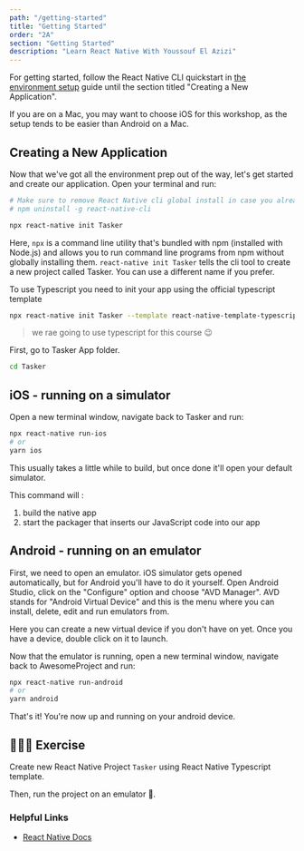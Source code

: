 ```yaml
---
path: "/getting-started"
title: "Getting Started"
order: "2A"
section: "Getting Started"
description: "Learn React Native With Youssouf El Azizi"
---
```


For getting started, follow the React Native CLI quickstart in [the environment setup](https://reactnative.dev/docs/environment-setup) guide until the section titled "Creating a New Application".

If you are on a Mac, you may want to choose iOS for this workshop, as the setup tends to be easier than Android on a Mac.

## Creating a New Application

Now that we've got all the environment prep out of the way, let's get started and create our application. Open your terminal and run:

```bash
# Make sure to remove React Native cli global install in case you already install it globally
# npm uninstall -g react-native-cli

npx react-native init Tasker
```

Here, `npx` is a command line utility that's bundled with npm (installed with Node.js) and allows you to run command line programs from npm without globally installing them. `react-native init Tasker` tells the cli tool to create a new project called Tasker. You can use a different name if you prefer.

To use Typescript you need to init your app using the official typescript template

```bash
npx react-native init Tasker --template react-native-template-typescript
```

> we rae going to use typescript for this course 😉

First, go to Tasker App folder.

```bash
cd Tasker

```

## iOS - running on a simulator

Open a new terminal window, navigate back to Tasker and run:

```bash
npx react-native run-ios
# or
yarn ios
```

This usually takes a little while to build, but once done it'll open your default simulator.

This command will :

1. build the native app
2. start the packager that inserts our JavaScript code into our app

## Android - running on an emulator

First, we need to open an emulator. iOS simulator gets opened automatically, but for Android you'll have to do it yourself. Open Android Studio, click on the "Configure" option and choose "AVD Manager". AVD stands for "Android Virtual Device" and this is the menu where you can install, delete, edit and run emulators from.

Here you can create a new virtual device if you don't have on yet. Once you have a device, double click on it to launch.

Now that the emulator is running, open a new terminal window, navigate back to AwesomeProject and run:

```bash
npx react-native run-android
# or
yarn android

```

That's it! You're now up and running on your android device.

## 👨🏻‍💻 Exercise

Create new React Native Project `Tasker` using React Native Typescript template.

Then, run the project on an emulator 📱.

### Helpful Links

- [React Native Docs](https://reactnative.dev/docs/environment-setup)
